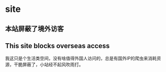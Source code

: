 # site

## 本站屏蔽了境外访客
## This site blocks overseas access

我这只是个生活类空间，没有啥值得外国人访问的，总是有国外IP的爬虫来消耗资源，干脆屏蔽了，小站经不起风吹雨打。
